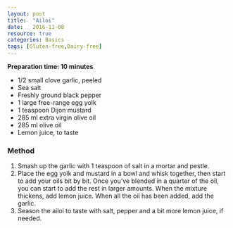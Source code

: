 ```yaml
---
layout: post
title:  "Ailoi"
date:   2016-11-08
resource: true
categories: Basics
tags: [Gluten-free,Dairy-free]
---
```


**Preparation time: 10 minutes** 

* 1/2 small clove garlic, peeled
* Sea salt
* Freshly ground black pepper
* 1 large free-range egg yolk
* 1 teaspoon Dijon mustard
* 285 ml extra virgin olive oil
* 285 ml olive oil
* Lemon juice, to taste


### Method

1. Smash up the garlic with 1 teaspoon of salt in a mortar and pestle.
2. Place the egg yolk and mustard in a bowl and whisk together, then start to add your oils bit by bit. Once you’ve blended in a quarter of the oil, you can start to add the rest in larger amounts. When the mixture thickens, add lemon juice. When all the oil has been added, add the garlic.
3. Season the ailoi to taste with salt, pepper and a bit more lemon juice, if needed.

